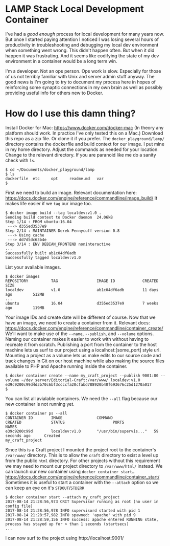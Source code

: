 # LAMP Stack Local Development Container
I've had a _good enough_ process for local development for many years now. But once I started paying attention I noticed I was losing several hours of  productivity in troubleshooting and debugging my local dev environment when  something went wrong. This didn't happen often. But when it did happen it was  frustrating. And it seems like codifying the state of my dev environment in a  container would be a long term win.

I'm a developer. Not an ops person. Ops work is slow. Especially for those of us not terribly familiar with Unix and server admin stuff anyway. The good news is I'm going to try to document my process here in hopes of reinforcing some synaptic connections in my own brain as well as possibly providing useful info for others new to Docker.

# How do I use this damn thing?
Install Docker for Mac: https://www.docker.com/docker-mac (In theory any platform should work. In practice I've only tested this on a Mac.)
Download this repo as a zip file. Or clone it if you prefer. 
The `docker_playground/lamp/` directory contains the dockerfile and build context for our image.
I put mine in my home directory. Adjust the commands as needed for your location.
Change to the relevant directory. If you are paranoid like me do a sanity check with `ls`. 
```
$ cd ~/Documents/docker_playground/lamp
$ ls
dockerfile	etc		opt		readme.md	var
$ 
```
First we need to build an image. Relevant documentation here: https://docs.docker.com/engine/reference/commandline/image_build/
It makes life easier if we `tag` our image too.
```
$ docker image build --tag localdev:v1.0 .
Sending build context to Docker daemon  24.06kB
Step 1/14 : FROM ubuntu:16.04
 ---> d355ed3537e9
Step 2/14 : MAINTAINER Derek Pennycuff version 0.8
 ---> Using cache
 ---> dd7d5dc63b4e
Step 3/14 : ENV DEBIAN_FRONTEND noninteractive
...
Successfully built ab1c04df6adb
Successfully tagged localdev:v1.0
```
List your available images.
```
$ docker images
REPOSITORY          TAG                 IMAGE ID            CREATED             SIZE
localdev            v1.0                ab1c04df6adb        11 days ago         512MB
...
ubuntu              16.04               d355ed3537e9        7 weeks ago         119MB
```
Your image IDs and create date will be different of course.
Now that we have an image, we need to create a container from it.
Relevant docs: https://docs.docker.com/engine/reference/commandline/container_create/
We'll want to make use of the `--name`, `--publish`, and `--volume` options.
Naming our container makes it easier to work with without having to recreate it from scratch.
Publishing a port from the container to the host machine lets us surf to our project using a localhost:[some_port] style url.
Mounting a project as a volume lets us make edits to our source code and track changes in Git on our host machine while also making the source files available to PHP and Apache running inside the container.
```
$ docker container create --name my_craft_project --publish 9001:80 --volume ~/dev_server/Editorial-Craft:/var/www/ localdev:v1.0
e39c9200c99d4d3b70c6bf3ccccfa20cfabd788920b40f693676c25d1270a017
$
```
You can list all avialable containers. We need the `--all` flag because our new container is not running yet.
```
$ docker container ps --all
CONTAINER ID        IMAGE               COMMAND                  CREATED             STATUS                     PORTS               NAMES
e39c9200c99d        localdev:v1.0       "/usr/bin/supervis..."   59 seconds ago      Created                                        my_craft_project
```
Since this is a Craft project I mounted the project root to the container's `/var/www/` directory. This is to allow the `craft` directory to exist a level up from the public `html` directory. For other projects without this requirement we may need to mount our project directory to `/var/www/html/` instead.
We can launch our new container using `docker container start…` https://docs.docker.com/engine/reference/commandline/container_start/
Sometimes it is useful to start a container with the `--attach` option so we can keep an eye on it's `STDOUT`/`STDERR`
```
$ docker container start --attach my_craft_project
2017-08-14 21:28:56,973 CRIT Supervisor running as root (no user in config file)
2017-08-14 21:28:56,978 INFO supervisord started with pid 1
2017-08-14 21:28:57,982 INFO spawned: 'apache' with pid 9
2017-08-14 21:28:59,156 INFO success: apache entered RUNNING state, process has stayed up for > than 1 seconds (startsecs)
...
```
I can now surf to the project using http://localhost:9001/
